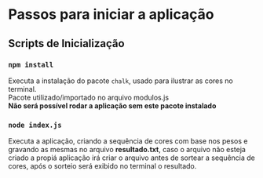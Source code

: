 # Passos para iniciar a aplicação

## Scripts de Inicialização

### `npm install`

Executa a instalação do pacote `chalk`, usado para ilustrar as cores no terminal.\
Pacote utilizado/importado no arquivo modulos.js\
**Não será possível rodar a aplicação sem este pacote instalado**

### `node index.js`

Executa a aplicação, criando a sequência de cores com base nos pesos e gravando as mesmas no arquivo **resultado.txt**, caso o arquivo não esteja criado a propiá aplicação irá criar o arquivo antes de sortear a sequência de cores, após o sorteio será exibido no terminal o resultado.
